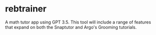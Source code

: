 # rebtrainer
A math tutor app using GPT 3.5. This tool will include a range of features that expand on both the Snaptutor and Argo's Grooming tutorials.
